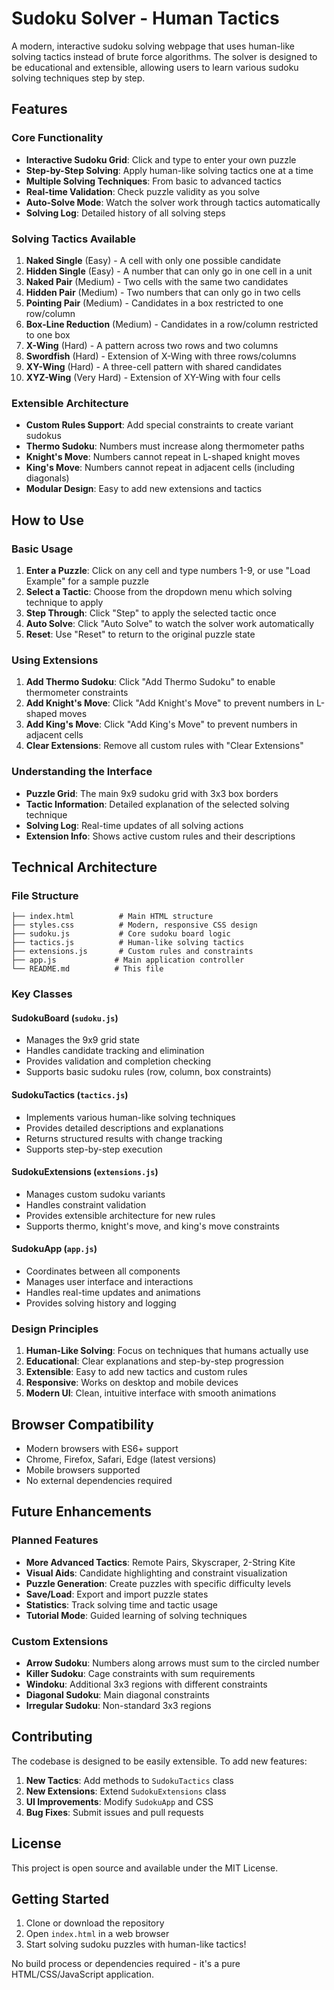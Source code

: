 # Sudoku Solver - Human Tactics

A modern, interactive sudoku solving webpage that uses human-like solving tactics instead of brute force algorithms. The solver is designed to be educational and extensible, allowing users to learn various sudoku solving techniques step by step.

## Features

### Core Functionality
- **Interactive Sudoku Grid**: Click and type to enter your own puzzle
- **Step-by-Step Solving**: Apply human-like solving tactics one at a time
- **Multiple Solving Techniques**: From basic to advanced tactics
- **Real-time Validation**: Check puzzle validity as you solve
- **Auto-Solve Mode**: Watch the solver work through tactics automatically
- **Solving Log**: Detailed history of all solving steps

### Solving Tactics Available
1. **Naked Single** (Easy) - A cell with only one possible candidate
2. **Hidden Single** (Easy) - A number that can only go in one cell in a unit
3. **Naked Pair** (Medium) - Two cells with the same two candidates
4. **Hidden Pair** (Medium) - Two numbers that can only go in two cells
5. **Pointing Pair** (Medium) - Candidates in a box restricted to one row/column
6. **Box-Line Reduction** (Medium) - Candidates in a row/column restricted to one box
7. **X-Wing** (Hard) - A pattern across two rows and two columns
8. **Swordfish** (Hard) - Extension of X-Wing with three rows/columns
9. **XY-Wing** (Hard) - A three-cell pattern with shared candidates
10. **XYZ-Wing** (Very Hard) - Extension of XY-Wing with four cells

### Extensible Architecture
- **Custom Rules Support**: Add special constraints to create variant sudokus
- **Thermo Sudoku**: Numbers must increase along thermometer paths
- **Knight's Move**: Numbers cannot repeat in L-shaped knight moves
- **King's Move**: Numbers cannot repeat in adjacent cells (including diagonals)
- **Modular Design**: Easy to add new extensions and tactics

## How to Use

### Basic Usage
1. **Enter a Puzzle**: Click on any cell and type numbers 1-9, or use "Load Example" for a sample puzzle
2. **Select a Tactic**: Choose from the dropdown menu which solving technique to apply
3. **Step Through**: Click "Step" to apply the selected tactic once
4. **Auto Solve**: Click "Auto Solve" to watch the solver work automatically
5. **Reset**: Use "Reset" to return to the original puzzle state

### Using Extensions
1. **Add Thermo Sudoku**: Click "Add Thermo Sudoku" to enable thermometer constraints
2. **Add Knight's Move**: Click "Add Knight's Move" to prevent numbers in L-shaped moves
3. **Add King's Move**: Click "Add King's Move" to prevent numbers in adjacent cells
4. **Clear Extensions**: Remove all custom rules with "Clear Extensions"

### Understanding the Interface
- **Puzzle Grid**: The main 9x9 sudoku grid with 3x3 box borders
- **Tactic Information**: Detailed explanation of the selected solving technique
- **Solving Log**: Real-time updates of all solving actions
- **Extension Info**: Shows active custom rules and their descriptions

## Technical Architecture

### File Structure
```
├── index.html          # Main HTML structure
├── styles.css          # Modern, responsive CSS design
├── sudoku.js           # Core sudoku board logic
├── tactics.js          # Human-like solving tactics
├── extensions.js       # Custom rules and constraints
├── app.js             # Main application controller
└── README.md          # This file
```

### Key Classes

#### SudokuBoard (`sudoku.js`)
- Manages the 9x9 grid state
- Handles candidate tracking and elimination
- Provides validation and completion checking
- Supports basic sudoku rules (row, column, box constraints)

#### SudokuTactics (`tactics.js`)
- Implements various human-like solving techniques
- Provides detailed descriptions and explanations
- Returns structured results with change tracking
- Supports step-by-step execution

#### SudokuExtensions (`extensions.js`)
- Manages custom sudoku variants
- Handles constraint validation
- Provides extensible architecture for new rules
- Supports thermo, knight's move, and king's move constraints

#### SudokuApp (`app.js`)
- Coordinates between all components
- Manages user interface and interactions
- Handles real-time updates and animations
- Provides solving history and logging

### Design Principles

1. **Human-Like Solving**: Focus on techniques that humans actually use
2. **Educational**: Clear explanations and step-by-step progression
3. **Extensible**: Easy to add new tactics and custom rules
4. **Responsive**: Works on desktop and mobile devices
5. **Modern UI**: Clean, intuitive interface with smooth animations

## Browser Compatibility

- Modern browsers with ES6+ support
- Chrome, Firefox, Safari, Edge (latest versions)
- Mobile browsers supported
- No external dependencies required

## Future Enhancements

### Planned Features
- **More Advanced Tactics**: Remote Pairs, Skyscraper, 2-String Kite
- **Visual Aids**: Candidate highlighting and constraint visualization
- **Puzzle Generation**: Create puzzles with specific difficulty levels
- **Save/Load**: Export and import puzzle states
- **Statistics**: Track solving time and tactic usage
- **Tutorial Mode**: Guided learning of solving techniques

### Custom Extensions
- **Arrow Sudoku**: Numbers along arrows must sum to the circled number
- **Killer Sudoku**: Cage constraints with sum requirements
- **Windoku**: Additional 3x3 regions with different constraints
- **Diagonal Sudoku**: Main diagonal constraints
- **Irregular Sudoku**: Non-standard 3x3 regions

## Contributing

The codebase is designed to be easily extensible. To add new features:

1. **New Tactics**: Add methods to `SudokuTactics` class
2. **New Extensions**: Extend `SudokuExtensions` class
3. **UI Improvements**: Modify `SudokuApp` and CSS
4. **Bug Fixes**: Submit issues and pull requests

## License

This project is open source and available under the MIT License.

## Getting Started

1. Clone or download the repository
2. Open `index.html` in a web browser
3. Start solving sudoku puzzles with human-like tactics!

No build process or dependencies required - it's a pure HTML/CSS/JavaScript application.
